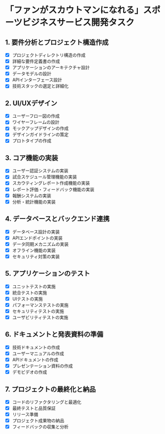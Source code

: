 # 「ファンがスカウトマンになれる」スポーツビジネスサービス開発タスク

## 1. 要件分析とプロジェクト構造作成
- [x] プロジェクトディレクトリ構造の作成
- [x] 詳細な要件定義書の作成
- [x] アプリケーションのアーキテクチャ設計
- [x] データモデルの設計
- [x] APIインターフェース設計
- [x] 技術スタックの選定と詳細化

## 2. UI/UXデザイン
- [x] ユーザーフロー図の作成
- [x] ワイヤーフレームの設計
- [x] モックアップデザインの作成
- [x] デザインガイドラインの策定
- [x] プロトタイプの作成

## 3. コア機能の実装
- [x] ユーザー認証システムの実装
- [x] 試合スケジュール管理機能の実装
- [x] スカウティングレポート作成機能の実装
- [x] レポート評価・フィードバック機能の実装
- [x] 報酬システムの実装
- [x] 分析・統計機能の実装

## 4. データベースとバックエンド連携
- [x] データベース設計の実装
- [x] APIエンドポイントの実装
- [x] データ同期メカニズムの実装
- [x] オフライン機能の実装
- [x] セキュリティ対策の実装

## 5. アプリケーションのテスト
- [x] ユニットテストの実施
- [x] 統合テストの実施
- [x] UIテストの実施
- [x] パフォーマンステストの実施
- [x] セキュリティテストの実施
- [x] ユーザビリティテストの実施

## 6. ドキュメントと発表資料の準備
- [x] 技術ドキュメントの作成
- [x] ユーザーマニュアルの作成
- [x] APIドキュメントの作成
- [x] プレゼンテーション資料の作成
- [x] デモビデオの作成

## 7. プロジェクトの最終化と納品
- [x] コードのリファクタリングと最適化
- [x] 最終テストと品質保証
- [x] リリース準備
- [x] プロジェクト成果物の納品
- [x] フィードバックの収集と分析
